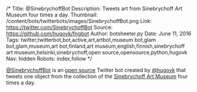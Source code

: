/*
Title: @SinebrychoffBot
Description: Tweets art from Sinebrychoff Art Museum four times a day. 
Thumbnail: /content/bots/twitterbots/images/SinebrychoffBot.png
Link: https://twitter.com/SinebrychoffBot
Source: https://github.com/hugovk/fngbot
Author: botsheeter.py
Date: June 11, 2016
Tags: twitter,twitterbot,bot,active,art,artbot,museum bot,glam bot,glam,museum,art bot,finland,art museum,english,finnish,sinebrychoff art museum,helsinki,sinebrychoff,open source,opensource,python,hugovk
Nav: hidden
Robots: index,follow
*/

[@SinebrychoffBot](https://twitter.com/SinebrychoffBot) is an [open source](https://github.com/hugovk/fngbot) Twitter bot created by [@hugovk](https://twitter.com/hugovk) that tweets one object from the collection of the [Sinebrychoff Art Museum](https://en.wikipedia.org/wiki/Sinebrychoff_Art_Museum) four times a day.
